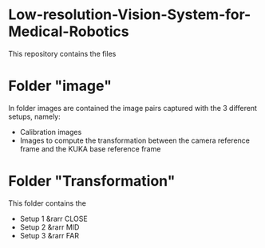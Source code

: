 # Low-resolution-Vision-System-for-Medical-Robotics

This repository contains the files

# Folder "image"

In folder images are contained the image pairs captured with the 3 different setups, namely:

-  Calibration images
-  Images to compute the transformation between the camera reference frame and the KUKA base reference frame

# Folder "Transformation"

This folder contains the 

- Setup 1 &rarr CLOSE
- Setup 2 &rarr MID
- Setup 3 &rarr FAR
